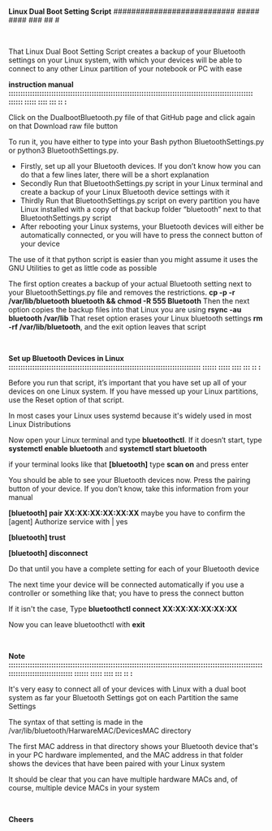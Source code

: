 <br />

**Linux Dual Boot Setting Script** ########################### ##### #### ### ## #

<br />
<p />
That Linux Dual Boot Setting Script creates a backup of your Bluetooth settings on your Linux system, with which your devices will be able to connect to any other Linux partition of your notebook or PC with ease
<p />

**instruction manual ::::::::::::::::::::::::::::::::::::::::::::::::::::::::::::::::::::::::::::::::::::::::::::::::::::::: :::::: ::::: :::: ::: :: :**
<p>
Click on the DualbootBluetooth.py file of that GitHub page and click again on that Download raw file button

To run it, you have either to type into your Bash python BluetoothSettings.py or python3 BluetoothSettings.py. 
<p />

- Firstly, set up all your Bluetooth devices. If you don’t know how you can do that a few lines later, there will be a short explanation
- Secondly Run that BluetoothSettings.py script in your Linux terminal and create a backup of your Linux Bluetooth device settings with it 
- Thirdly Run that BluetoothSettings.py script on every partition you have Linux installed with a copy of that backup folder “bluetooth” next to that BluetoothSettings.py script
- After rebooting your Linux systems, your Bluetooth devices will either be automatically connected, or you will have to press the connect button of your device 

<p >
The use of it that python script is easier than you might assume it uses the GNU Utilities to get as little code as possible


The first option creates a backup of your actual Bluetooth setting next to your BluetoothSettings.py file and removes the restrictions. **cp -p -r /var/lib/bluetooth bluetooth && chmod -R 555 Bluetooth** 
Then the next option copies the backup files into that Linux you are using **rsync -au bluetooth /var/lib** That reset option erases your Linux bluetooth settings **rm -rf /var/lib/bluetooth**, and the exit option leaves that script 
<p />
<br />

**Set up Bluetooth Devices in Linux ::::::::::::::::::::::::::::::::::::::::::::::::::::::::::::::::::::::::::::::::: :::::: ::::: :::: ::: :: :**

<p >
Before you run that script, it’s important that you have set up all of your devices on one Linux system. If you have messed up your Linux partitions, use the Reset option of that script.

In most cases your Linux uses systemd because it's widely used in most Linux Distributions

Now open your Linux terminal and type **bluetoothctl**. If it doesn’t start, type **systemctl enable bluetooth** and **systemctl start bluetooth**

if your terminal looks like that **[bluetooth]** type **scan on** and press enter

You should be able to see your Bluetooth devices now. Press the pairing button of your device. If you don’t know, take this information from your manual

**[bluetooth] pair XX:XX:XX:XX:XX:XX** 
maybe you have to confirm the [agent] Authorize service with | yes

**[bluetooth] trust**

**[bluetooth] disconnect**

Do that until you have a complete setting for each of your Bluetooth device

The next time your device will be connected automatically if you use a controller or something like that; you have to press the connect button

If it isn't the case, Type **bluetoothctl connect XX:XX:XX:XX:XX:XX**

Now you can leave bluetoothctl with **exit**
<p />
<br />

**Note :::::::::::::::::::::::::::::::::::::::::::::::::::::::::::::::::::::::::::::::::::::::::::::::::::::::::::::::::::::::::::::::::::::: :::::: ::::: :::: ::: :: :**

<p >
It's very easy to connect all of your devices with Linux with a dual boot system as far your Bluetooth Settings got on each Partition the same Settings

The syntax of that setting is made in the /var/lib/bluetooth/HarwareMAC/DevicesMAC directory

The first MAC address in that directory shows your Bluetooth device that's in your PC hardware implemented, and the MAC address in that folder shows the devices that have been paired with your Linux system

It should be clear that you can have multiple hardware MACs and, of course, multiple device MACs in your system
<p />
<br />
  
**Cheers**



